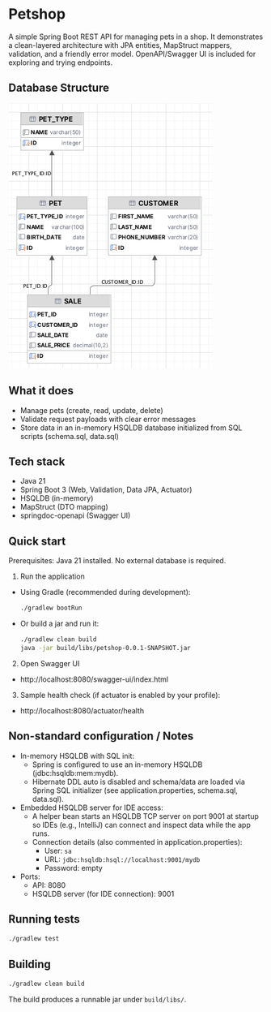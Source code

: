 # Petshop

A simple Spring Boot REST API for managing pets in a shop. It demonstrates a clean-layered architecture with JPA entities, MapStruct mappers, validation, and a friendly error model. OpenAPI/Swagger UI is included for exploring and trying endpoints.

## Database Structure

![ERD Diagram](docs/ERD.png)

## What it does
- Manage pets (create, read, update, delete)
- Validate request payloads with clear error messages
- Store data in an in-memory HSQLDB database initialized from SQL scripts (schema.sql, data.sql)

## Tech stack
- Java 21
- Spring Boot 3 (Web, Validation, Data JPA, Actuator)
- HSQLDB (in-memory)
- MapStruct (DTO mapping)
- springdoc-openapi (Swagger UI)

## Quick start
Prerequisites: Java 21 installed. No external database is required.

1) Run the application
- Using Gradle (recommended during development):
  ```bash
  ./gradlew bootRun
  ```
- Or build a jar and run it:
  ```bash
  ./gradlew clean build
  java -jar build/libs/petshop-0.0.1-SNAPSHOT.jar
  ```

2) Open Swagger UI
- http://localhost:8080/swagger-ui/index.html

3) Sample health check (if actuator is enabled by your profile):
- http://localhost:8080/actuator/health

## Non-standard configuration / Notes
- In-memory HSQLDB with SQL init:
  - Spring is configured to use an in-memory HSQLDB (jdbc:hsqldb:mem:mydb).
  - Hibernate DDL auto is disabled and schema/data are loaded via Spring SQL initializer (see application.properties, schema.sql, data.sql).
- Embedded HSQLDB server for IDE access:
  - A helper bean starts an HSQLDB TCP server on port 9001 at startup so IDEs (e.g., IntelliJ) can connect and inspect data while the app runs.
  - Connection details (also commented in application.properties):
    - User: `sa`
    - URL: `jdbc:hsqldb:hsql://localhost:9001/mydb`
    - Password: empty
- Ports:
  - API: 8080
  - HSQLDB server (for IDE connection): 9001

## Running tests
```bash
./gradlew test
```

## Building
```bash
./gradlew clean build
```
The build produces a runnable jar under `build/libs/`.
